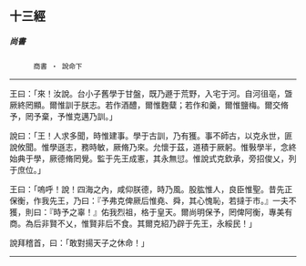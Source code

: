 

## 十三經

##### 尚書
　　　`商書 ‧ 說命下`

* * *

王曰：「來！汝說。台小子舊學于甘盤，既乃遯于荒野，入宅于河。自河徂亳，曁厥終罔顯。爾惟訓于朕志。若作酒醴，爾惟麴糵；若作和羹，爾惟鹽梅。爾交脩予，罔予棄，予惟克邁乃訓。」

說曰：「王！人求多聞，時惟建事。學于古訓，乃有獲。事不師古，以克永世，匪說攸聞。惟學遜志，務時敏，厥脩乃來。允懷于茲，道積于厥躬。惟斅學半，念終始典于學，厥德脩罔覺。監于先王成憲，其永無愆。惟說式克欽承，旁招俊乂，列于庶位。」

王曰：「嗚呼！說！四海之內，咸仰朕德，時乃風。股肱惟人，良臣惟聖。昔先正保衡，作我先王，乃曰：『予弗克俾厥后惟堯、舜，其心愧恥，若撻于市。』一夫不獲，則曰：『時予之辜！』佑我烈祖，格于皇天。爾尚明保予，罔俾阿衡，專美有商。為后非賢不乂，惟賢非后不食。其爾克紹乃辟于先王，永綏民！」

說拜稽首，曰：「敢對揚天子之休命！」

* * *

